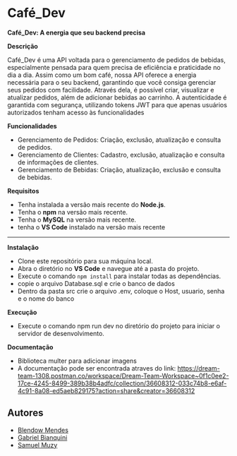 # Café_Dev

**Café_Dev: A energia que seu backend precisa**

**Descrição**
 
 Café_Dev é uma API voltada para o gerenciamento de pedidos de bebidas, especialmente pensada para quem precisa de eficiência e praticidade no dia a dia. Assim como um bom café, nossa API oferece a energia necessária para o seu backend, garantindo que você consiga gerenciar seus pedidos com facilidade. Através dela, é possível criar, visualizar e atualizar pedidos, além de adicionar bebidas ao carrinho. A autenticidade é garantida com segurança, utilizando tokens JWT para que apenas usuários autorizados tenham acesso às funcionalidades

**Funcionalidades**
 - Gerenciamento de Pedidos: Criação, exclusão, atualização e consulta de pedidos.
- Gerenciamento de Clientes: Cadastro, exclusão, atualização e consulta de informações de clientes.
- Gerenciamento de Bebidas: Criação, atualização, exclusão e consulta de bebidas.



 **Requisitos**

- Tenha instalada a versão mais recente do **Node.js**.
- Tenha o **npm** na versão mais recente.
- Tenha o **MySQL** na versão mais recente.
- tenha o **VS Code** instalado na versão mais recente

---

 **Instalação**

- Clone este repositório para sua máquina local.
-  Abra o diretório no **VS Code** e navegue até a pasta do projeto.
-  Execute o comando `npm install` para instalar todas as dependências.
-  copie o arquivo Database.sql e crie o banco de dados
- Dentro da pasta src crie o arquivo .env, coloque o Host, usuario, senha e o nome do banco


**Execução**

- Execute o comando npm run dev no diretório do projeto para iniciar o servidor de desenvolvimento.

**Documentação**
- Biblioteca multer para adicionar imagens 
- A documentação pode ser encontrada atraves do link: https://dream-team-1308.postman.co/workspace/Dream-Team-Workspace~0f1c0ee2-17ce-4245-8499-389b38b4adfc/collection/36608312-033c74b8-e6af-4c91-8a08-ed5aeb829175?action=share&creator=36608312
## Autores

- [Blendow Mendes](https://github.com/blendowmendes)
- [Gabriel Bianquini](https://github.com/GabrielDSbianquini)
- [Samuel Muzy](https://github.com/samuelmuzy)


